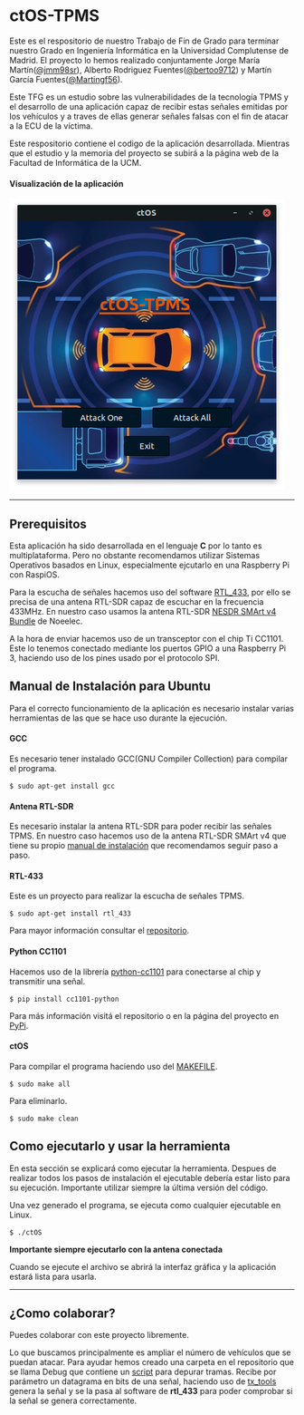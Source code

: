 # ctOS-TPMS
Este es el respositorio de nuestro Trabajo de Fin de Grado para terminar nuestro Grado en Ingeniería Informática en la Universidad Complutense de Madrid. El proyecto lo hemos realizado conjuntamente Jorge María Martín([@jmm98sr](https://github.com/jmm98sr)), Alberto Rodriguez Fuentes([@bertoo9712](https://github.com/bertoo9712)) y Martín García Fuentes([@Martingf56](https://github.com/Martingf56)).

Este TFG es un estudio sobre las vulnerabilidades de la tecnología TPMS y el desarrollo de una aplicación capaz de recibir estas señales emitidas por los vehículos y a traves de ellas generar señales falsas con el fin de atacar a la ECU de la víctima. 

Este respositorio contiene el codigo de la aplicación desarrollada. Mientras que el estudio y la memoria del proyecto se subirá a la página web de la Facultad de Informática de la UCM.

####  Visualización de la aplicación

![Pantalla principal CtOs](/img/CapturaPantallaPrincipalInterfazCtOs.png "Pantalla de inicio interfaz de CtOS")

___

## Prerequisitos
Esta aplicación ha sido desarrollada en el lenguaje **C** por lo tanto es multiplataforma. Pero no obstante recomendamos utilizar Sistemas Operativos basados en Linux, especialmente ejcutarlo en una Raspberry Pi con RaspiOS.

Para la escucha de señales hacemos uso del software [RTL_433](https://github.com/merbanan/rtl_433), por ello se precisa de una antena RTL-SDR capaz de escuchar en la frecuencia 433MHz. En nuestro caso usamos la antena RTL-SDR [NESDR SMArt v4 Bundle](https://www.nooelec.com/store/sdr/sdr-receivers/nesdr-smart.html) de Noeelec.

A la hora de enviar hacemos uso de un transceptor con el chip Ti CC1101. Este lo tenemos conectado mediante los puertos GPIO a una Raspberry Pi 3, haciendo uso de los pines usado por el protocolo SPI.

## Manual de Instalación para Ubuntu
Para el correcto funcionamiento de la aplicación es necesario instalar varias herramientas de las que se hace uso durante la ejecución.

#### GCC 
Es necesario tener instalado GCC(GNU Compiler Collection) para compilar el programa.

    $ sudo apt-get install gcc

#### Antena RTL-SDR
Es necesario instalar la antena RTL-SDR para poder recibir las señales TPMS. En nuestro caso hacemos uso de la antena RTL-SDR SMArt v4 que tiene su propio [manual de instalación](https://www.nooelec.com/store/downloads/dl/file/id/72/product/294/nesdr_installation_manual_for_ubuntu.pdf) que recomendamos seguir paso a paso.

#### RTL-433
Este es un proyecto para realizar la escucha de señales TPMS. 

    $ sudo apt-get install rtl_433 

Para mayor información consultar el [repositorio](https://github.com/merbanan/rtl_433).

#### Python CC1101
Hacemos uso de la librería [python-cc1101](https://github.com/fphammerle/python-cc1101) para conectarse al chip y transmitir una señal.

    $ pip install cc1101-python
    
Para más información visitá el repositorio o en la página del proyecto en [PyPi](https://pypi.org/project/cc1101-python/).

#### ctOS
Para compilar el programa haciendo uso del [MAKEFILE](/makefile).
    
    $ sudo make all 
    
Para eliminarlo.

    $ sudo make clean

## Como ejecutarlo y usar la herramienta
En esta sección se explicará como ejecutar la herramienta. Despues de realizar todos los pasos de instalación el ejecutable debería estar listo para su ejecución. Importante utilizar siempre la última versión del código.

Una vez generado el programa, se ejecuta como cualquier ejecutable en Linux.

    $ ./ctOS
    
 **Importante siempre ejecutarlo con la antena conectada**
 
 Cuando se ejecute el archivo se abrirá la interfaz gráfica y la aplicación estará lista para usarla.

___

## ¿Como colaborar?
Puedes colaborar con este proyecto libremente.

Lo que buscamos principalmente es ampliar el número de vehículos que se puedan atacar. Para ayudar hemos creado una carpeta en el repositorio que se llama Debug que contiene un [script](/Debug/debugDatagramRTL.sh) para depurar tramas. Recibe por parámetro un datagrama en bits de una señal, haciendo uso de [tx_tools](https://github.com/triq-org/tx_tools/tree/master/src) genera la señal y se la pasa al software de **rtl_433** para poder comprobar si la señal se genera correctamente. 


